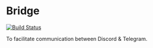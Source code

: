 # Bridge

[![Build Status](https://travis-ci.org/the7thobserver/Bridge.svg?branch=master)](https://travis-ci.org/the7thobserver/Bridge)

To facilitate communication between Discord & Telegram.

